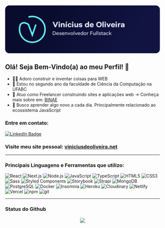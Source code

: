<p align="center">
  <img src="./.github/card.png"/>
</p>

## Olá! Seja Bem-Vindo(a) ao meu Perfil! 👋

- 👨‍💻 Adoro construir e inventar coisas para WEB
- 📖 Estou no segundo ano da faculdade de Ciência da Computação na UFABC
- 💼 Atuo como Freelancer construindo sites e aplicações web -> Conheça mais sobre em: <a href="https://binae.com.br">BINAE</a>
- 🌱 Busco aprender algo novo a cada dia. Principalmente relacionado ao ecossistema JavaScript

### Entre em contato:

<a href="https://www.linkedin.com/in/oviniciusoliveira/">
  <img src="https://img.shields.io/badge/-@oviniciusoliveira-0077B5?style=flat-square&amp;labelColor=0077B5&amp;logo=LinkedIn&amp;link=https://www.linkedin.com/in/oviniciusoliveira/" alt="LinkedIn Badge">
</a>

### Visite meu site pessoal: <a href="https://www.viniciusdeoliveira.net">viniciusdeoliveira.net</a>

---

### Principais Linguagens e Ferramentas que utilizo:

<p>
  <img alt="React" src="https://img.shields.io/badge/-React-61DAFB?style=flat-square&logo=react&logoColor=black" />
  <img alt="Next.js" src="https://img.shields.io/badge/-Next.js-000000?style=flat-square&logo=next.js&logoColor=white" />
  <img alt="Node.js" src="https://img.shields.io/badge/-Node.js-339933?style=flat-square&logo=Node.js&logoColor=white" />
  <img alt="JavaScript" src="https://img.shields.io/badge/-JavaScript-F7DF1E?style=flat-square&logo=javascript&logoColor=black" />
  <img alt="TypeScript" src="https://img.shields.io/badge/-TypeScript-3178C6?style=flat-square&logo=typescript&logoColor=white" />
  <img alt="HTML5" src="https://img.shields.io/badge/-HTML5-E34F26?style=flat-square&logo=html5&logoColor=white" />
  <img alt="CSS3" src="https://img.shields.io/badge/-CSS3-1572B6?style=flat-square&logo=css3&logoColor=white" />
  <img alt="Sass" src="https://img.shields.io/badge/-Sass-CC6699?style=flat-square&logo=sass&logoColor=white" />
  <img alt="Styled Components" src="https://img.shields.io/badge/-Styled_Components-DB7093?style=flat-square&logo=styled-components&logoColor=white" />
  <img alt="Storybook" src="https://img.shields.io/badge/-Storybook-FF4785?style=flat-square&logo=storybook&logoColor=white" />
  <img alt="Strapi" src="https://img.shields.io/badge/-Strapi-2F2E8B?style=flat-square&logo=strapi&logoColor=white" />
  <img alt="MongoDB" src="https://img.shields.io/badge/-MongoDB-47A248?style=flat-square&logo=mongodb&logoColor=white" />
  <img alt="PostgreSQL" src="https://img.shields.io/badge/-PostgreSQL-336791?style=flat-square&logo=postgresql&logoColor=white" />
  <img alt="Docker" src="https://img.shields.io/badge/-Docker-2496ED?style=flat-square&logo=docker&logoColor=white" />
  <img alt="Insomnia" src="https://img.shields.io/badge/-Insomnia-5849BE?style=flat-square&logo=insomnia&logoColor=white" />
  
  <img alt="Heroku" src="https://img.shields.io/badge/-Heroku-430098?style=flat-square&logo=heroku&logoColor=white" />
  <img alt="Cloudinary" src="https://img.shields.io/badge/-Cloudinary-3448C5?style=flat-square&logo=cloudinary&logoColor=white" />
  <img alt="Netlify" src="https://img.shields.io/badge/-Netlify-00C7B7?style=flat-square&logo=netlify&logoColor=white" />
  <img alt="Vercel" src="https://img.shields.io/badge/-Vercel-000000?style=flat-square&logo=vercel&logoColor=white" />
  <img alt="npm" src="https://img.shields.io/badge/-NPM-CB3837?style=flat-square&logo=npm&logoColor=white" />
  <img alt="git" src="https://img.shields.io/badge/-Git-F05032?style=flat-square&logo=git&logoColor=white" />

</p>

---

### Status do Github

<p align="center">
  <a href="https://github.com/anuraghazra/github-readme-stats">
    <img
      align="center"
      src="https://github-readme-stats.vercel.app/api?username=oviniciusoliveira&include_all_commits=true&show_icons=true&hide=stars,prs,issues,contribs&hide_border=true&bg_color=30,28E7B1,17D6EB&title_color=000411&text_color=000411&icon_color=333"
    />
  </a>
</p>
